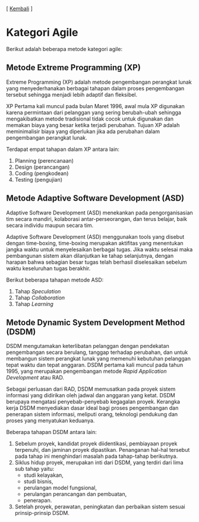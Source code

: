 [ [Kembali](README.md "Kembali ke README") ]

# Kategori Agile

Berikut adalah beberapa metode kategori agile:

## Metode Extreme Programming (XP)

Extreme Programming (XP) adalah metode pengembangan perangkat lunak yang menyederhanakan berbagai tahapan dalam proses pengembangan tersebut sehingga menjadi lebih adaptif dan fleksibel.

XP Pertama kali muncul pada bulan Maret 1996, awal mula XP digunakan karena permintaan dari pelanggan yang sering berubah-ubah sehingga mengakibatkan metode tradisional tidak cocok untuk digunakan dan memakan biaya yang besar ketika terjadi perubahan. Tujuan XP adalah meminimalisir biaya yang diperlukan jika ada perubahan dalam pengembangan perangkat lunak.

Terdapat empat tahapan dalam XP antara lain:

1. Planning (perencanaan)
2. Design (perancangan)
3. Coding (pengkodean)
4. Testing (pengujian)

## Metode Adaptive Software Development (ASD)

Adaptive Software Development (ASD) menekankan pada pengorganisasian tim secara mandiri, kolaborasi antar-perseorangan, dan terus belajar, baik secara individu maupun secara tim.

Adaptive Software Development (ASD) menggunakan tools yang disebut dengan time-boxing, time-boxing merupakan aktifitas yang menentukan jangka waktu untuk menyelesaikan berbagai  tugas. Jika waktu selesai maka pembangunan sistem akan dilanjutkan ke tahap selanjutnya, dengan harapan bahwa sebagian besar tugas telah berhasil diselesaikan sebelum waktu keseluruhan tugas berakhir.

Berikut beberapa tahapan metode ASD:

1. Tahap *Speculation*
2. Tahap *Collaboration*
3. Tahap *Learning*

## Metode Dynamic System Development Method (DSDM)

DSDM mengutamakan keterlibatan pelanggan dengan pendekatan pengembangan secara berulang, tanggap terhadap perubahan, dan untuk membangun sistem perangkat lunak yang memenuhi kebutuhan pelanggan tepat waktu dan tepat anggaran. DSDM pertama kali muncul pada tahun 1995, yang merupakan pengembangan metode *Rapid Application Development* atau RAD.

Sebagai perluasan dari RAD, DSDM memusatkan pada proyek sistem informasi yang didirikan oleh jadwal dan anggaran yang ketat. DSDM berupaya mengatasi penyebab-penyebab kegagalan proyek. Kerangka kerja DSDM menyediakan dasar ideal bagi proses pengembangan dan penerapan sistem informasi, meliputi orang, teknologi pendukung dan proses yang menyatukan keduanya.

Beberapa tahapan DSDM antara lain:

1. Sebelum proyek, kandidat proyek diidentikasi, pembiayaan proyek terpenuhi, dan jaminan proyek dipastikan. Penanganan hal-hal tersebut pada tahap ini menghindari masalah pada tahap-tahap berikutnya.
2. Siklus hidup proyek, merupakan inti dari DSDM, yang terdiri dari lima sub tahap yaitu: 
   * studi kelayakan,
   * studi bisnis,
   * perulangan model fungsional,
   * perulangan perancangan dan pembuatan,
   * penerapan.
3. Setelah proyek, perawatan, peningkatan dan perbaikan sistem sesuai prinsip-prinsip DSDM.